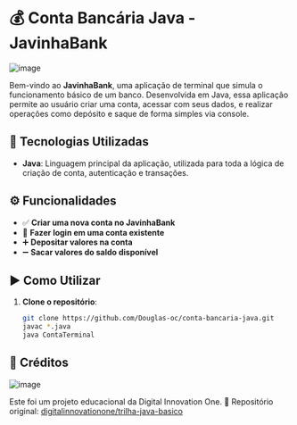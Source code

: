 # 💰 Conta Bancária Java - JavinhaBank
![image](https://github.com/user-attachments/assets/f731701c-c99c-4e62-9245-eb5d19b13daa)

Bem-vindo ao **JavinhaBank**, uma aplicação de terminal que simula o funcionamento básico de um banco. Desenvolvida em Java, essa aplicação permite ao usuário criar uma conta, acessar com seus dados, e realizar operações como depósito e saque de forma simples via console.

## 🚀 Tecnologias Utilizadas

- **Java**: Linguagem principal da aplicação, utilizada para toda a lógica de criação de conta, autenticação e transações.

## ⚙️ Funcionalidades

- ✅ **Criar uma nova conta no JavinhaBank**  
- 🔐 **Fazer login em uma conta existente**  
- ➕ **Depositar valores na conta**  
- ➖ **Sacar valores do saldo disponível**

## ▶️ Como Utilizar

1. **Clone o repositório**:
   ```bash
   git clone https://github.com/Douglas-oc/conta-bancaria-java.git
   javac *.java
   java ContaTerminal

## 🏅 Créditos
![image](https://github.com/user-attachments/assets/bc290e7a-f20e-40aa-9137-157f6ef21b97)

Este foi um projeto educacional da Digital Innovation One.
🔗 Repositório original: [digitalinnovationone/trilha-java-basico](https://github.com/digitalinnovationone/trilha-java-basico/tree/main/desafios/sintaxe)
